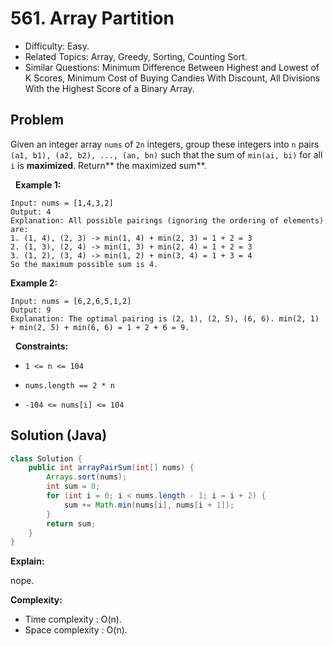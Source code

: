 # 561. Array Partition

- Difficulty: Easy.
- Related Topics: Array, Greedy, Sorting, Counting Sort.
- Similar Questions: Minimum Difference Between Highest and Lowest of K Scores, Minimum Cost of Buying Candies With Discount, All Divisions With the Highest Score of a Binary Array.

## Problem

Given an integer array ```nums``` of ```2n``` integers, group these integers into ```n``` pairs ```(a1, b1), (a2, b2), ..., (an, bn)``` such that the sum of ```min(ai, bi)``` for all ```i``` is **maximized**. Return** the maximized sum**.

 
**Example 1:**

```
Input: nums = [1,4,3,2]
Output: 4
Explanation: All possible pairings (ignoring the ordering of elements) are:
1. (1, 4), (2, 3) -> min(1, 4) + min(2, 3) = 1 + 2 = 3
2. (1, 3), (2, 4) -> min(1, 3) + min(2, 4) = 1 + 2 = 3
3. (1, 2), (3, 4) -> min(1, 2) + min(3, 4) = 1 + 3 = 4
So the maximum possible sum is 4.
```

**Example 2:**

```
Input: nums = [6,2,6,5,1,2]
Output: 9
Explanation: The optimal pairing is (2, 1), (2, 5), (6, 6). min(2, 1) + min(2, 5) + min(6, 6) = 1 + 2 + 6 = 9.
```

 
**Constraints:**


	
- ```1 <= n <= 104```
	
- ```nums.length == 2 * n```
	
- ```-104 <= nums[i] <= 104```



## Solution (Java)

```java
class Solution {
    public int arrayPairSum(int[] nums) {
        Arrays.sort(nums);
        int sum = 0;
        for (int i = 0; i < nums.length - 1; i = i + 2) {
            sum += Math.min(nums[i], nums[i + 1]);
        }
        return sum;
    }
}
```

**Explain:**

nope.

**Complexity:**

* Time complexity : O(n).
* Space complexity : O(n).
